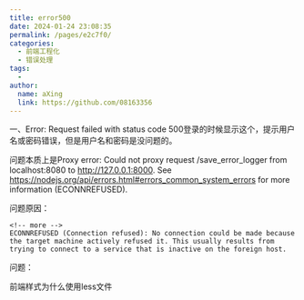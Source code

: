 ```yaml
---
title: error500
date: 2024-01-24 23:08:35
permalink: /pages/e2c7f0/
categories:
  - 前端工程化
  - 错误处理
tags:
  - 
author: 
  name: aXing
  link: https://github.com/08163356
---
```







一、Error: Request failed with status code 500登录的时候显示这个，提示用户名或密码错误，但是用户名和密码是没问题的。

问题本质上是Proxy error: Could not proxy request /save_error_logger from localhost:8080 to http://127.0.0.1:8000.
See https://nodejs.org/api/errors.html#errors_common_system_errors for more information (ECONNREFUSED).



问题原因：

```
<!-- more -->
ECONNREFUSED (Connection refused): No connection could be made because the target machine actively refused it. This usually results from trying to connect to a service that is inactive on the foreign host.
```

问题：

前端样式为什么使用less文件

